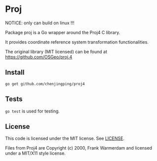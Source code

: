 # Proj

NOTICE: only can build on linux !!!

Package proj is a Go wrapper around the Proj4 C library.

It provides coordinate reference system transformation functionalities.

The original library (MIT licensed) can be found at https://github.com/OSGeo/proj.4

## Install

	go get github.com/chenjingping/proj4
	
## Tests

`go test` is used for testing.

## License

This code is licensed under the MIT license. See [LICENSE](https://github.com/xeonx/proj4/blob/master/LICENSE).

Files from Proj4 are Copyright (c) 2000, Frank Warmerdam and licensed under a MIT/X11 style license.